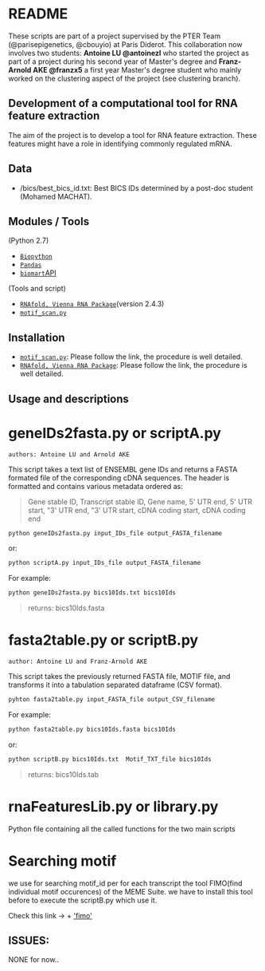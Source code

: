 # README

These scripts are part of a project supervised by the PTER Team (@parisepigenetics, @cbouyio) at Paris Diderot. This collaboration now involves two students: **Antoine LU @antoinezl** who started the project as part of a project during his second year of Master's degree and **Franz-Arnold AKE @franzx5** a first year Master's degree student who mainly worked on the clustering aspect of the project (see clustering branch).

## Development of a computational tool for RNA feature extraction

The aim of the project is to develop a tool for RNA feature extraction. These features might have a role in identifying commonly regulated mRNA.

## Data
+ /bics/best_bics_id.txt: Best BICS IDs determined by a post-doc student (Mohamed MACHAT).

## Modules / Tools
(Python 2.7)
+ [`Biopython`](http://biopython.org)
+ [`Pandas`](http://pandas.pydata.org)
+ [`biomart`API](https://pypi.org/project/biomart/)

(Tools and script)
+ [`RNAfold, Vienna RNA Package`](https://www.tbi.univie.ac.at/RNA/index.html#download)(version 2.4.3)
+ [`motif_scan.py`](https://github.com/miha-skalic/motif_scan)

## Installation
+ [`motif_scan.py`](https://github.com/miha-skalic/motif_scan): Please follow the link, the procedure is well detailed.
+ [`RNAfold, Vienna RNA Package`](https://www.tbi.univie.ac.at/RNA/index.html#download): Please follow the link, the procedure is well detailed.

## Usage and descriptions
# geneIDs2fasta.py or scriptA.py

	authors: Antoine LU and Arnold AKE

This script takes a text list of ENSEMBL gene IDs and returns a FASTA formated file of the corresponding cDNA sequences. The header is formatted and contains various metadata ordered as:

>Gene stable ID, Transcript stable ID, Gene name, 5' UTR end, 5' UTR start, "3' UTR end, "3' UTR start, cDNA coding start, cDNA coding end

```python
python geneIDs2fasta.py input_IDs_file output_FASTA_filename
```
or:
```Python
python scriptA.py input_IDs_file output_FASTA_filename
```

For example:

```python
python geneIDs2fasta.py bics10Ids.txt bics10Ids
```
> returns: bics10Ids.fasta

# fasta2table.py or scriptB.py

	author: Antoine LU and Franz-Arnold AKE

This script takes the previously returned FASTA file, MOTIF file, and transforms it into a tabulation separated dataframe (CSV format).

```python
pyhton fasta2table.py input_FASTA_file output_CSV_filename
```

For example:

```python
python fasta2table.py bics10Ids.fasta bics10Ids
```
or:
```python
python scriptB.py bics10Ids.txt  Motif_TXT_file bics10Ids
```
> returns: bics10Ids.tab

# rnaFeaturesLib.py or library.py

Python file containing all the called functions for the two main scripts

# Searching motif

we use for searching motif_id per for each transcript the tool FIMO(find individual motif occurences) of the MEME Suite.
we have to install this tool before to execute the scriptB.py which use it.

Check this link -> + ['fimo'](http://meme-suite.org/doc/fimo.html)


## ISSUES:
NONE for now..
